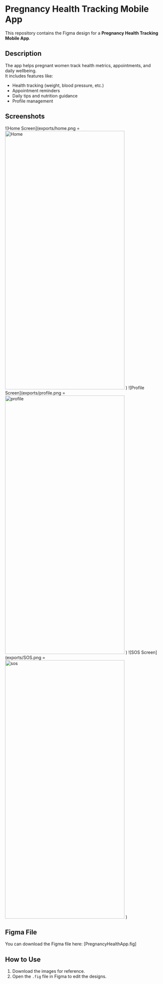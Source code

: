 # Pregnancy Health Tracking Mobile App
This repository contains the Figma design for a **Pregnancy Health Tracking Mobile App**.

## Description
The app helps pregnant women track health metrics, appointments, and daily wellbeing.  
It includes features like:
- Health tracking (weight, blood pressure, etc.)
- Appointment reminders
- Daily tips and nutrition guidance
- Profile management

## Screenshots
![Home Screen](exports/home.png = <img width="390" height="844" alt="Home" src="https://github.com/user-attachments/assets/7f14b10e-c86c-45d7-a174-b5631417c611" />
)
![Profile Screen](exports/profile.png = <img width="390" height="844" alt="profile" src="https://github.com/user-attachments/assets/420775a4-6324-45e0-aef0-b09c6570d99f" />
)
![SOS Screen](exports/SOS.png = <img width="390" height="844" alt="sos" src="https://github.com/user-attachments/assets/40dba7c3-e427-4f0a-98d4-bc41007e8f96" />
)

## Figma File
You can download the Figma file here:
[PregnancyHealthApp.fig] 

## How to Use
1. Download the images for reference.
2. Open the `.fig` file in Figma to edit the designs.

